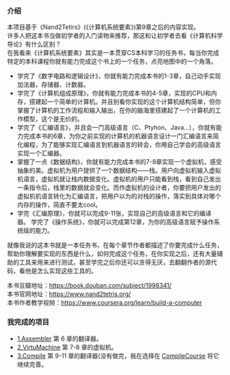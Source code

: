 
 ### 介绍
 本项目基于《Nand2Tetirs》(《计算机系统要素》)第9章之后的内容实现。  
 许多人把这本书当做初学者的入门读物来推荐，那这和让初学者去看《计算机科学导论》有什么区别？  
 在我看来《计算机系统要素》其实是一本贯穿CS本科学习的任务书，每当你完成特定的本科课程你就有能力完成这个书上的一个任务，点亮地图中的一个角落。 
    
* 学完了《数字电路和逻辑设计》，你就有能力完成本书的1-3章，自己动手实现加法器，存储器、计数器。  
* 学完了《计算机组成原理》，你就有能力完成本书的4-5章，实现的CPU和内存，搭建起一个简单的计算机。并且别看你实现的这个计算机结构简单，但你掌握了计算机的工作流程和输入输出，在你的脑海里搭建起了一个计算机的工作模型，这个是无价的。  
* 学完了《汇编语言》，并且会一门高级语言（C、Ptyhon、Java...），你就有能力完成本书的6章，为你之前实现的计算机的机器语言设计一门汇编语言来简化编程，为了能够实现汇编语言到机器语言的转会，你用自己学会的高级语言实现一个汇编器。  
* 掌握了一点《数据结构》，你就有能力完成本书的7-8章实现一个虚拟机，感受抽象的美。虚拟机为用户提供了一个数据结构——栈。用户向虚拟机输入虚拟机语言，虚拟机就让栈内数据变化。虚拟机的用户只能看到栈，看到自己发出一条指令后，栈里的数据就会变化。而作虚拟机的设计者，你要把用户发出的虚拟机机语言转化为汇编语言，把用户以为的对栈的操作，落实到具体对哪个内存的操作，简直不要太cool。  
* 学完《汇编原理》，你就可以完成9-11张，实现自己的高级语言和它的编译器。 学完了《操作系统》，你就可以完成第12章，为你的高级语言赋予操作系统级的能力。

就像我说的这本书就是一本任务书，在每个章节作者都描述了你要完成什么任务，帮助你理解要实现的东西是什么，如何完成这个任务，在你实现之后，还有大量辅助的工具来用来进行测试，甚至学完之后你还可以贪得无厌，去翻翻作者的源代码，看他是怎么实现这些工具的。
 
本书豆瓣地址：https://book.douban.com/subject/1998341/  
本书官网地址：https://www.nand2tetris.org/  
本书作者教学视频：https://www.coursera.org/learn/build-a-computer  
### 我完成的项目
* [1.Assembler](./1.Assembler) 第 6 章的翻译器。
* [2.VirtuMachine](./2.VirtualMachine) 第 7-8 章的虚拟机。
* [3.Compile](./3.Compile) 第 9-11 章的翻译器(没有做完，我在选择在 [CompileCourse](./CompileCourse) 将它继续完善。

